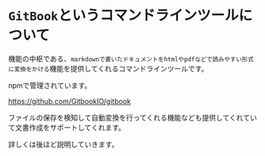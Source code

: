 # `GitBook`というコマンドラインツールについて

機能の中枢である、`markdownで書いたドキュメントをhtmlやpdfなどで読みやすい形式に変換をかける`機能を提供してくれるコマンドラインツールです。

npmで管理されています。

https://github.com/GitbookIO/gitbook

ファイルの保存を検知して自動変換を行ってくれる機能なども提供してくれていて文書作成をサポートしてくれます。

詳しくは後ほど説明していきます。
